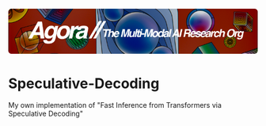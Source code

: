 [![Multi-Modality](agorabanner.png)](https://discord.gg/qUtxnK2NMf)

# Speculative-Decoding
My own implementation of "Fast Inference from Transformers via Speculative Decoding"

